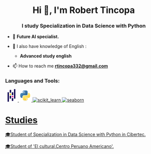 <h1 align="center">Hi 👋, I'm Robert Tincopa</h1>
<h3 align="center">I study Specialization in Data Science with Python</h3>

- 🤝 **Future AI specialist.**

- 🔭 I also have knowledge of English :
  -  **Advanced study english**

- 📫 How to reach me **rtincopa332@gmail.com**



<h3 align="left">Languages and Tools:</h3>
<width="40" height="40"/> </a> <a href="https://pandas.pydata.org/" target="_blank" rel="noreferrer"> 
<img src="https://raw.githubusercontent.com/devicons/devicon/2ae2a900d2f041da66e950e4d48052658d850630/icons/pandas/pandas-original.svg" alt="pandas" width="40" height="40"/> </a> <a href="https://www.postgresql.org" target="_blank" rel="noreferrer"> 
</a> <a href="https://www.python.org" target="_blank" rel="noreferrer"> 
<img src="https://raw.githubusercontent.com/devicons/devicon/master/icons/python/python-original.svg" alt="python" width="40" height="40"/> </a> <a href="https://pytorch.org/" target="_blank" rel="noreferrer"> 
 </a> <a href="https://redis.io" target="_blank" rel="noreferrer"> 
<img src="https://upload.wikimedia.org/wikipedia/commons/0/05/Scikit_learn_logo_small.svg" alt="scikit_learn" width="40" height="40"/> </a> <a href="https://seaborn.pydata.org/" target="_blank" rel="noreferrer"> 
<img src="https://seaborn.pydata.org/_images/logo-mark-lightbg.svg" alt="seaborn" width="40" height="40"/>


# Studies

🎓Student of Specialization in Data Science with Python in Cibertec.

🎓Student of 'El cultural,Centro Peruano Americano'. 
